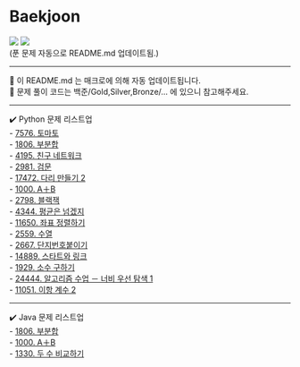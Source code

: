 # Baekjoon
<img src="https://img.shields.io/badge/python-3776AB?style=flat&logo=python&logoColor=white"> <img src="https://img.shields.io/badge/-JAVA-007396?style=flat&logo=OpenJDK&logoColor=white">   
(푼 문제 자동으로 README.md 업데이트됨.)   
   

--- 
 🐥 이 README.md 는 매크로에 의해 자동 업데이트됩니다.     
 🐣 문제 풀이 코드는 백준/Gold,Silver,Bronze/... 에 있으니 참고해주세요.   
 
 --- 
  ✔️ Python 문제 리스트업   
    - [7576. 토마토](https://www.acmicpc.net/problem/7576)<br>    - [1806. 부분합](https://www.acmicpc.net/problem/1806)<br>    - [4195. 친구 네트워크](https://www.acmicpc.net/problem/4195)<br>    - [2981. 검문](https://www.acmicpc.net/problem/2981)<br>    - [17472. 다리 만들기 2](https://www.acmicpc.net/problem/17472)<br>    - [1000. A＋B](https://www.acmicpc.net/problem/1000)<br>    - [2798. 블랙잭](https://www.acmicpc.net/problem/2798)<br>    - [4344. 평균은 넘겠지](https://www.acmicpc.net/problem/4344)<br>    - [11650. 좌표 정렬하기](https://www.acmicpc.net/problem/11650)<br>    - [2559. 수열](https://www.acmicpc.net/problem/2559)<br>    - [2667. 단지번호붙이기](https://www.acmicpc.net/problem/2667)<br>    - [14889. 스타트와 링크](https://www.acmicpc.net/problem/14889)<br>    - [1929. 소수 구하기](https://www.acmicpc.net/problem/1929)<br>    - [24444. 알고리즘 수업 － 너비 우선 탐색 1](https://www.acmicpc.net/problem/24444)<br>    - [11051. 이항 계수 2](https://www.acmicpc.net/problem/11051)   
    
--- 
    
 ✔️ Java 문제 리스트업   
    - [1806. 부분합](https://www.acmicpc.net/problem/1806)<br>    - [1000. A＋B](https://www.acmicpc.net/problem/1000)<br>    - [1330. 두 수 비교하기](https://www.acmicpc.net/problem/1330)

